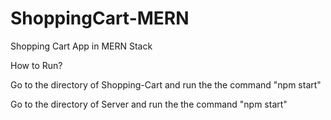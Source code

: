 # ShoppingCart-MERN
Shopping Cart App in MERN Stack

How to Run?

Go to the directory of Shopping-Cart and run the the command "npm start"

Go to the directory of Server and run the the command "npm start"

